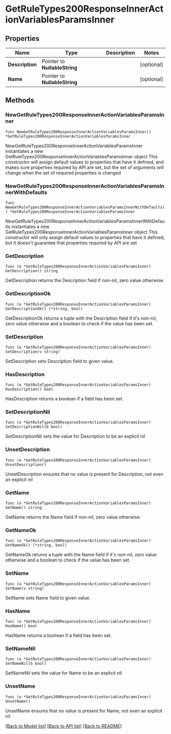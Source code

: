 # GetRuleTypes200ResponseInnerActionVariablesParamsInner

## Properties

Name | Type | Description | Notes
------------ | ------------- | ------------- | -------------
**Description** | Pointer to **NullableString** |  | [optional] 
**Name** | Pointer to **NullableString** |  | [optional] 

## Methods

### NewGetRuleTypes200ResponseInnerActionVariablesParamsInner

`func NewGetRuleTypes200ResponseInnerActionVariablesParamsInner() *GetRuleTypes200ResponseInnerActionVariablesParamsInner`

NewGetRuleTypes200ResponseInnerActionVariablesParamsInner instantiates a new GetRuleTypes200ResponseInnerActionVariablesParamsInner object
This constructor will assign default values to properties that have it defined,
and makes sure properties required by API are set, but the set of arguments
will change when the set of required properties is changed

### NewGetRuleTypes200ResponseInnerActionVariablesParamsInnerWithDefaults

`func NewGetRuleTypes200ResponseInnerActionVariablesParamsInnerWithDefaults() *GetRuleTypes200ResponseInnerActionVariablesParamsInner`

NewGetRuleTypes200ResponseInnerActionVariablesParamsInnerWithDefaults instantiates a new GetRuleTypes200ResponseInnerActionVariablesParamsInner object
This constructor will only assign default values to properties that have it defined,
but it doesn't guarantee that properties required by API are set

### GetDescription

`func (o *GetRuleTypes200ResponseInnerActionVariablesParamsInner) GetDescription() string`

GetDescription returns the Description field if non-nil, zero value otherwise.

### GetDescriptionOk

`func (o *GetRuleTypes200ResponseInnerActionVariablesParamsInner) GetDescriptionOk() (*string, bool)`

GetDescriptionOk returns a tuple with the Description field if it's non-nil, zero value otherwise
and a boolean to check if the value has been set.

### SetDescription

`func (o *GetRuleTypes200ResponseInnerActionVariablesParamsInner) SetDescription(v string)`

SetDescription sets Description field to given value.

### HasDescription

`func (o *GetRuleTypes200ResponseInnerActionVariablesParamsInner) HasDescription() bool`

HasDescription returns a boolean if a field has been set.

### SetDescriptionNil

`func (o *GetRuleTypes200ResponseInnerActionVariablesParamsInner) SetDescriptionNil(b bool)`

 SetDescriptionNil sets the value for Description to be an explicit nil

### UnsetDescription
`func (o *GetRuleTypes200ResponseInnerActionVariablesParamsInner) UnsetDescription()`

UnsetDescription ensures that no value is present for Description, not even an explicit nil
### GetName

`func (o *GetRuleTypes200ResponseInnerActionVariablesParamsInner) GetName() string`

GetName returns the Name field if non-nil, zero value otherwise.

### GetNameOk

`func (o *GetRuleTypes200ResponseInnerActionVariablesParamsInner) GetNameOk() (*string, bool)`

GetNameOk returns a tuple with the Name field if it's non-nil, zero value otherwise
and a boolean to check if the value has been set.

### SetName

`func (o *GetRuleTypes200ResponseInnerActionVariablesParamsInner) SetName(v string)`

SetName sets Name field to given value.

### HasName

`func (o *GetRuleTypes200ResponseInnerActionVariablesParamsInner) HasName() bool`

HasName returns a boolean if a field has been set.

### SetNameNil

`func (o *GetRuleTypes200ResponseInnerActionVariablesParamsInner) SetNameNil(b bool)`

 SetNameNil sets the value for Name to be an explicit nil

### UnsetName
`func (o *GetRuleTypes200ResponseInnerActionVariablesParamsInner) UnsetName()`

UnsetName ensures that no value is present for Name, not even an explicit nil

[[Back to Model list]](../README.md#documentation-for-models) [[Back to API list]](../README.md#documentation-for-api-endpoints) [[Back to README]](../README.md)


